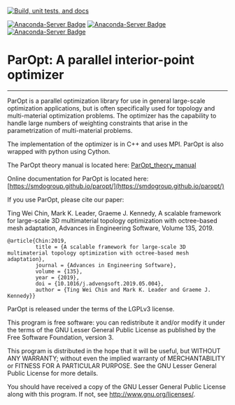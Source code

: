 [![Build, unit tests, and docs](https://github.com/smdogroup/paropt/actions/workflows/unit_tests.yml/badge.svg)](https://github.com/smdogroup/paropt/actions/workflows/unit_tests.yml)

[![Anaconda-Server Badge](https://anaconda.org/smdogroup/paropt/badges/version.svg)](https://anaconda.org/smdogroup/paropt)
[![Anaconda-Server Badge](https://anaconda.org/smdogroup/paropt/badges/platforms.svg)](https://anaconda.org/smdogroup/paropt)
[![Anaconda-Server Badge](https://anaconda.org/smdogroup/paropt/badges/downloads.svg)](https://anaconda.org/smdogroup/paropt)

# ParOpt: A parallel interior-point optimizer #
------------------------------------------------

ParOpt is a parallel optimization library for use in general large-scale optimization applications, but is often specifically used for topology and multi-material optimization problems.
The optimizer has the capability to handle large numbers of weighting constraints that arise in the parametrization of multi-material problems. 

The implementation of the optimizer is in C++ and uses MPI. ParOpt is also wrapped with python using Cython.

The ParOpt theory manual is located here: [ParOpt_theory_manual](docs/ParOpt_theory_manual.pdf)

Online documentation for ParOpt is located here: [https://smdogroup.github.io/paropt/](https://smdogroup.github.io/paropt/)

If you use ParOpt, please cite our paper:

Ting Wei Chin, Mark K. Leader, Graeme J. Kennedy, A scalable framework for large-scale 3D multimaterial topology optimization with octree-based mesh adaptation, Advances in Engineering Software, Volume 135, 2019.

```
@article{Chin:2019,
         title = {A scalable framework for large-scale 3D multimaterial topology optimization with octree-based mesh adaptation},
         journal = {Advances in Engineering Software},
         volume = {135},
         year = {2019},
         doi = {10.1016/j.advengsoft.2019.05.004},
         author = {Ting Wei Chin and Mark K. Leader and Graeme J. Kennedy}}
```

ParOpt is released under the terms of the LGPLv3 license.

This program is free software: you can redistribute it and/or modify
it under the terms of the GNU Lesser General Public License as published by
the Free Software Foundation, version 3.

This program is distributed in the hope that it will be useful,
but WITHOUT ANY WARRANTY; without even the implied warranty of
MERCHANTABILITY or FITNESS FOR A PARTICULAR PURPOSE.  See the
GNU Lesser General Public License for more details.

You should have received a copy of the GNU Lesser General Public License
along with this program.  If not, see <http://www.gnu.org/licenses/>.
